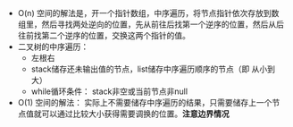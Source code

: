 - O(n) 空间的解法是，开一个指针数组，中序遍历，将节点指针依次存放到数组里，然后寻找两处逆向的位置，先从前往后找第一个逆序的位置，然后从后往前找第二个逆序的位置，交换这两个指针的值。
- 二叉树的中序遍历： 
  - 左根右
  - stack储存还未输出值的节点，list储存中序遍历顺序的节点（即 从小到大）
  - while循环条件： stack非空或当前节点非null
- O(1) 空间的解法： 实际上不需要储存中序遍历的结果，只需要储存上一个节点值就可以通过比较大小获得需要调换的位置。**注意边界情况**